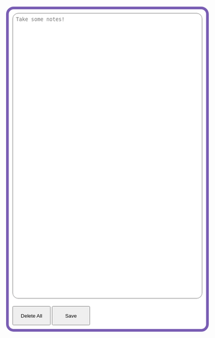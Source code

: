 <html>
<body>
   <h2 id="header"></h2>
   <style>
      .box {
         width: 500px;
         background-color: white;
         padding: 10px;
         margin: 20px;
         border: 7.5px #795db3 solid;
         border-radius: 20px;
         float: left;
         color: black;
      }
      .input{
         width: 500px;
         resize: none;
         height: 750px;
         border-radius: 15px;
         padding: 0.5rem;
      }
      .button{
         width: 100px;
         height: 50px;
         margin-top: 20px;
      }

   </style>
   <body>
      <div type="text" class="box" id="box">
         <textarea class="input" placeholder="Take some notes!" id="input2" onchange="bad_words()" ></textarea>
      <button onclick="del_data()" id="delete" class="button">Delete All</button>
      <button onclick="save_data()" id="save" class="button">Save</button>
      </div>
   </body>
   <script>
      function save_data() {
      let data = document.getElementById("input2").value.split(" ");
      localStorage.setItem("a", JSON.stringify(data))
    }
   document.getElementById("input2").value = JSON.parse(localStorage.getItem("a")).join(" ")
   function del_data(){
      let mt = [];
      localStorage.setItem("a", JSON.stringify(mt))
      document.getElementById("input2").value = ""
   }
   document.getElementById("header") = localStorage.getItem("b")
   function bad_words(){
      let user_input_el = document.getElementById("input2")
      let user_input = user_input_el.value
      if (user_input.includes("fuck") || user_input.includes("shit") || user_input.includes("bitch") || user_input.includes("dick")  || user_input.includes("pp") || user_input.includes("hell")){
         alert("That is a bad word, the entire text will be deleted.")
         user_input_el.value = ""
      }
   }
   let el = localStorage.getItem("class2")
   let header = document.getElementById("header")
   header.innerHTML = el.value;
   </script>
</body>
</html>